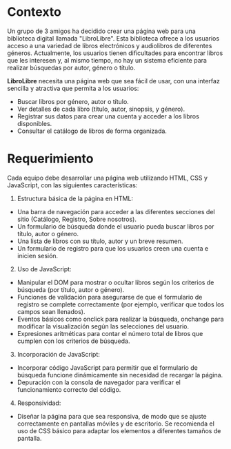 # Contexto
Un grupo de 3 amigos ha decidido crear una página web para una biblioteca digital llamada "LibroLibre". Esta biblioteca ofrece a los usuarios acceso a una variedad de libros electrónicos y audiolibros de diferentes géneros. Actualmente, los usuarios tienen dificultades para encontrar libros que les interesen y, al mismo tiempo, no hay un sistema eficiente para realizar búsquedas por autor, género o título.

**LibroLibre** necesita una página web que sea fácil de usar, con una interfaz sencilla y atractiva que permita a los usuarios:

* Buscar libros por género, autor o título.
* Ver detalles de cada libro (título, autor, sinopsis, y género).
* Registrar sus datos para crear una cuenta y acceder a los libros disponibles.
* Consultar el catálogo de libros de forma organizada.

# Requerimiento

Cada equipo debe desarrollar una página web utilizando HTML, CSS y JavaScript, con las siguientes características:

1. Estructura básica de la página en HTML:
* Una barra de navegación para acceder a las diferentes secciones del sitio (Catálogo, Registro, Sobre nosotros).
* Un formulario de búsqueda donde el usuario pueda buscar libros por título, autor o género.
* Una lista de libros con su título, autor y un breve resumen.
* Un formulario de registro para que los usuarios creen una cuenta e inicien sesión.

2. Uso de JavaScript:

* Manipular el DOM para mostrar o ocultar libros según los criterios de búsqueda (por título, autor o género).
* Funciones de validación para asegurarse de que el formulario de registro se complete correctamente (por ejemplo, verificar que todos los campos sean llenados).
* Eventos básicos como onclick para realizar la búsqueda, onchange para modificar la visualización según las selecciones del usuario.
* Expresiones aritméticas para contar el número total de libros que cumplen con los criterios de búsqueda.

3. Incorporación de JavaScript:
* Incorporar código JavaScript para permitir que el formulario de búsqueda funcione dinámicamente sin necesidad de recargar la página.
* Depuración con la consola de navegador para verificar el funcionamiento correcto del código.

4. Responsividad:
* Diseñar la página para que sea responsiva, de modo que se ajuste correctamente en pantallas móviles y de escritorio. Se recomienda el uso de CSS básico para adaptar los elementos a diferentes tamaños de pantalla.